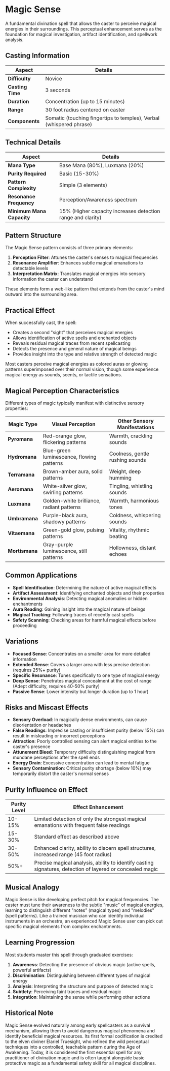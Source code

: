 # **Magic Sense**

A fundamental divination spell that allows the caster to perceive magical energies in their surroundings. This perceptual enhancement serves as the foundation for magical investigation, artifact identification, and spellwork analysis.

## Casting Information

| Aspect | Details |
|--------|---------|
| **Difficulty** | Novice |
| **Casting Time** | 3 seconds |
| **Duration** | Concentration (up to 15 minutes) |
| **Range** | 30 foot radius centered on caster |
| **Components** | Somatic (touching fingertips to temples), Verbal (whispered phrase) |

## Technical Details

| Aspect | Details |
|--------|---------|
| **Mana Type** | Base Mana (80%), Luxmana (20%) |
| **Purity Required** | Basic (15-30%) |
| **Pattern Complexity** | Simple (3 elements) |
| **Resonance Frequency** | Perception/Awareness spectrum |
| **Minimum Mana Capacity** | 15% (Higher capacity increases detection range and clarity) |

## Pattern Structure

The Magic Sense pattern consists of three primary elements:
1. **Perception Filter**: Attunes the caster's senses to magical frequencies
2. **Resonance Amplifier**: Enhances subtle magical emanations to detectable levels
3. **Interpretation Matrix**: Translates magical energies into sensory information the caster can understand

These elements form a web-like pattern that extends from the caster's mind outward into the surrounding area.

## Practical Effect

When successfully cast, the spell:
- Creates a second "sight" that perceives magical energies
- Allows identification of active spells and enchanted objects
- Reveals residual magical traces from recent spellcasting
- Detects the presence and general nature of magical beings
- Provides insight into the type and relative strength of detected magic

Most casters perceive magical energies as colored auras or glowing patterns superimposed over their normal vision, though some experience magical energy as sounds, scents, or tactile sensations.

## Magical Perception Characteristics

Different types of magic typically manifest with distinctive sensory properties:

| Magic Type | Visual Perception | Other Sensory Manifestations |
|------------|-------------------|------------------------------|
| **Pyromana** | Red-orange glow, flickering patterns | Warmth, crackling sounds |
| **Hydromana** | Blue-green luminescence, flowing patterns | Coolness, gentle rushing sounds |
| **Terramana** | Brown-amber aura, solid patterns | Weight, deep humming |
| **Aeromana** | White-silver glow, swirling patterns | Tingling, whistling sounds |
| **Luxmana** | Golden-white brilliance, radiant patterns | Warmth, harmonious tones |
| **Umbramana** | Purple-black aura, shadowy patterns | Coldness, whispering sounds |
| **Vitaemana** | Green-gold glow, pulsing patterns | Vitality, rhythmic beating |
| **Mortismana** | Gray-purple luminescence, still patterns | Hollowness, distant echoes |

## Common Applications

- **Spell Identification**: Determining the nature of active magical effects
- **Artifact Assessment**: Identifying enchanted objects and their properties
- **Environmental Analysis**: Detecting magical anomalies or hidden enchantments
- **Aura Reading**: Gaining insight into the magical nature of beings
- **Magical Tracking**: Following traces of recently cast spells
- **Safety Scanning**: Checking areas for harmful magical effects before proceeding

## Variations

- **Focused Sense**: Concentrates on a smaller area for more detailed information
- **Extended Sense**: Covers a larger area with less precise detection (requires 25%+ purity)
- **Specific Resonance**: Tunes specifically to one type of magical energy
- **Deep Sense**: Penetrates magical concealment at the cost of range (Adept difficulty, requires 40-50% purity)
- **Passive Sense**: Lower intensity but longer duration (up to 1 hour)

## Risks and Miscast Effects

- **Sensory Overload**: In magically dense environments, can cause disorientation or headaches
- **False Readings**: Imprecise casting or insufficient purity (below 15%) can result in misleading or incorrect perceptions
- **Attraction**: Poorly controlled sensing can alert magical entities to the caster's presence
- **Attunement Bleed**: Temporary difficulty distinguishing magical from mundane perceptions after the spell ends
- **Energy Drain**: Excessive concentration can lead to mental fatigue
- **Sensory Contamination**: Critical purity shortage (below 10%) may temporarily distort the caster's normal senses

## Purity Influence on Effect

| Purity Level | Effect Enhancement |
|--------------|---------------------|
| 10-15% | Limited detection of only the strongest magical emanations with frequent false readings |
| 15-30% | Standard effect as described above |
| 30-50% | Enhanced clarity, ability to discern spell structures, increased range (45 foot radius) |
| 50%+ | Precise magical analysis, ability to identify casting signatures, detection of layered or concealed magic |

## Musical Analogy

Magic Sense is like developing perfect pitch for magical frequencies. The caster must tune their awareness to the subtle "music" of magical energies, learning to distinguish different "notes" (magical types) and "melodies" (spell patterns). Like a trained musician who can identify individual instruments in an orchestra, an experienced Magic Sense user can pick out specific magical elements from complex enchantments.

## Learning Progression

Most students master this spell through graduated exercises:
1. **Awareness**: Detecting the presence of obvious magic (active spells, powerful artifacts)
2. **Discrimination**: Distinguishing between different types of magical energy
3. **Analysis**: Interpreting the structure and purpose of detected magic
4. **Subtlety**: Perceiving faint traces and residual magic
5. **Integration**: Maintaining the sense while performing other actions

## Historical Note

Magic Sense evolved naturally among early spellcasters as a survival mechanism, allowing them to avoid dangerous magical phenomena and identify beneficial magical resources. Its first formal codification is credited to the elven diviner Elariel Truesight, who refined the wild perceptual techniques into a controlled, teachable pattern during the Age of Awakening. Today, it is considered the first essential spell for any practitioner of divination magic and is often taught alongside basic protective magic as a fundamental safety skill for all magical disciplines. 